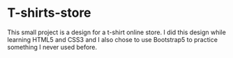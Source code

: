 # T-shirts-store

This small project is a design for a t-shirt online store.
I did this design while learning HTML5 and CSS3 and I also chose to use Bootstrap5 to practice something I never used before.
